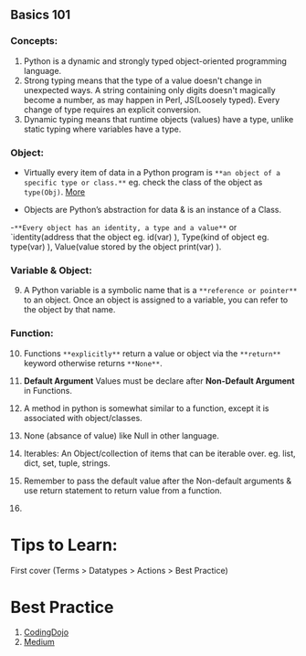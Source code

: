## Basics 101

### Concepts:
1. Python is a dynamic and strongly typed object-oriented programming language.
2. Strong typing means that the type of a value doesn't change in unexpected ways. A string containing only digits doesn't magically become a number, as may happen in Perl, JS(Loosely typed). Every change of type requires an explicit conversion.
3. Dynamic typing means that runtime objects (values) have a type, unlike static typing where variables have a type.

### Object:
- Virtually every item of data in a Python program is `**an object of a specific type or class.**` eg. check the class of the object as `type(Obj)`. [More](https://realpython.com/python-variables/#object-references)

- Objects are Python’s abstraction for data & is an instance of a Class.

 -`**Every object has an identity, a type and a value**` or `identity(address that the object eg. id(var) ), Type(kind of object eg. type(var) ), Value(value stored by the object print(var) ).

### Variable & Object:
9. A Python variable is a symbolic name that is a `**reference or pointer**` to an object. Once an object is assigned to a variable, you can refer to the object by that name.

### Function:
10. Functions `**explicitly**` return a value or object via the `**return**` keyword otherwise returns `**None**`.
11. **Default Argument** Values must be declare after **Non-Default Argument** in Functions.

12. A method in python is somewhat similar to a function, except it is associated with object/classes.

13. None (absance of value) like Null in other language.

14. Iterables: An Object/collection of items that can be iterable over. eg. list, dict, set, tuple, strings.


15. Remember to pass the default value after the Non-default arguments & use return statement to return value from a function.

16.  





# Tips to Learn:
First cover (Terms > Datatypes > Actions > Best Practice)



# Best Practice
1. [CodingDojo](https://www.codingdojo.com/blog/python-best-practices)
2. [Medium](https://medium.com/pythonland/30-python-best-practices-tips-and-tricks-19172564f9c)

